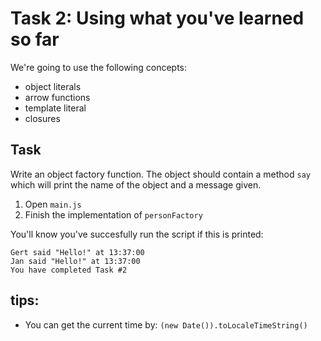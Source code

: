 # Task 2: Using what you've learned so far

We're going to use the following concepts:

- object literals
- arrow functions
- template literal
- closures

## Task

Write an object factory function.
The object should contain a method `say` which will print the name of the object and a message given.

1. Open `main.js`
2. Finish the implementation of `personFactory`

You'll know you've succesfully run the script if this is printed:
```
Gert said "Hello!" at 13:37:00
Jan said "Hello!" at 13:37:00
You have completed Task #2
```

## tips:

- You can get the current time by: `(new Date()).toLocaleTimeString()`
